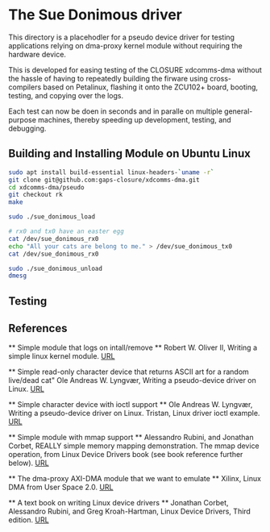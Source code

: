 # The Sue Donimous driver

This directory is a placehodler for a pseudo device driver for testing
applications relying on dma-proxy kernel module without requiring the hardware
device.

This is developed for easing testing of the CLOSURE xdcomms-dma without the
hassle of having to repeatedly building the firware using cross-compilers
based on Petalinux,  flashing it onto the ZCU102+ board, booting, testing, and
copying over the logs.

Each test can now be doen in seconds and in paralle on multiple
general-purpose machines, thereby speeding up development, testing, and
debugging.

## Building and Installing Module on Ubuntu Linux 

```bash
sudo apt install build-essential linux-headers-`uname -r`
git clone git@github.com:gaps-closure/xdcomms-dma.git
cd xdcomms-dma/pseudo
git checkout rk
make

sudo ./sue_donimous_load

# rx0 and tx0 have an easter egg
cat /dev/sue_donimous_rx0 
echo "All your cats are belong to me." > /dev/sue_donimous_tx0
cat /dev/sue_donimous_rx0

sudo ./sue_donimous_unload
dmesg
```

## Testing

## References

** Simple module that logs on intall/remove **
Robert W. Oliver II,  Writing a simple linux kernel module. 
[URL](https://blog.sourcerer.io/writing-a-simple-linux-kernel-module-d9dc3762c234)

** Simple read-only character device that returns ASCII art for a random live/dead cat"
Ole Andreas W. Lyngvær, Writing a pseudo-device driver on Linux.
[URL](https://lyngvaer.no/log/writing-pseudo-device-driver)

** Simple character device with ioctl support **
Ole Andreas W. Lyngvær, Writing a pseudo-device driver on Linux.
Tristan, Linux driver ioctl example.
[URL](https://github.com/Tristaan/linux-driver-ioctl-example)

** Simple module with mmap support **
Alessandro Rubini, and Jonathan Corbet, REALLY simple memory mapping demonstration.
The mmap device operation, from Linux Device Drivers book (see book reference further below).
[URL](https://github.com/martinezjavier/ldd3/blob/master/simple/simple.c)

** The dma-proxy AXI-DMA module that we want to emulate **
Xilinx, Linux DMA from User Space 2.0.
[URL](https://xilinx-wiki.atlassian.net/wiki/spaces/A/pages/1027702787/Linux+DMA+From+User+Space+2.0)

** A text book on writing Linux device drivers **
Jonathan Corbet, Alessandro Rubini, and Greg Kroah-Hartman, Linux Device Drivers, Third edition.
[URL](https://lwn.net/Kernel/LDD3/)



